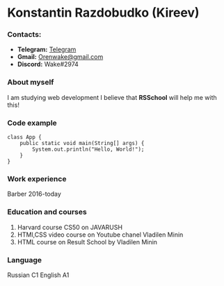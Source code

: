# **Konstantin Razdobudko** (Kireev) #
### **Contacts:** ###
* **Telegram:** [Telegram](https://t.me/orenwake)
* **Gmail:** Orenwake@gmail.com
* **Discord:** Wake#2974
### **About myself** ###
I am studying web development
I believe that **RSSchool** will help me with this!
### **Code example** ###
```
class App {
    public static void main(String[] args) {
        System.out.println("Hello, World!");
    }
}
```
### **Work experience** ###
Barber 2016-today
### **Education and courses** ###
1. Harvard course CS50 on JAVARUSH 
1. HTMl,CSS video course on Youtube chanel Vladilen Minin
1. HTML course on Result School by Vladilen Minin
### **Language** ###
Russian C1
English A1
